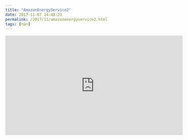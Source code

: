 ```yaml
---
title: "AmazonEnergyService2"
date: 2017-11-07 14:48:23
permalink: /2017/11/amazonenergyservice2.html
tags: [nan]
---
```


<iframe width="560" height="315" src="https://www.youtube.com/embed/zreTJ1ef1cY" frameborder="0" allowfullscreen></iframe>
